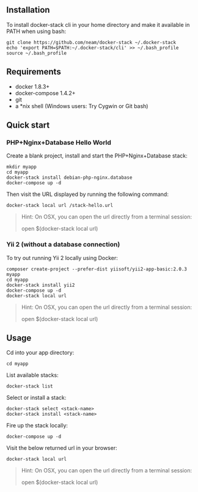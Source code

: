 Installation
------------

To install docker-stack cli in your home directory and make it available in PATH when using bash: 

    git clone https://github.com/neam/docker-stack ~/.docker-stack
    echo 'export PATH=$PATH:~/.docker-stack/cli' >> ~/.bash_profile
    source ~/.bash_profile


Requirements
------------

 * docker 1.8.3+
 * docker-compose 1.4.2+
 * git
 * a *nix shell (Windows users: Try Cygwin or Git bash)


Quick start
---------------------------

### PHP+Nginx+Database Hello World

Create a blank project, install and start the PHP+Nginx+Database stack:

    mkdir myapp
    cd myapp
    docker-stack install debian-php-nginx.database
    docker-compose up -d
    
Then visit the URL displayed by running the following command:
    
    docker-stack local url /stack-hello.url

> Hint: On OSX, you can open the url directly from a terminal session:
>
>    open $(docker-stack local url)


### Yii 2 (without a database connection)

To try out running Yii 2 locally using Docker:

    composer create-project --prefer-dist yiisoft/yii2-app-basic:2.0.3 myapp
    cd myapp
    docker-stack install yii2
    docker-compose up -d
    docker-stack local url

> Hint: On OSX, you can open the url directly from a terminal session:
>
>    open $(docker-stack local url)


Usage
-----

Cd into your app directory:

    cd myapp

List available stacks:

    docker-stack list

Select or install a stack:

    docker-stack select <stack-name>
    docker-stack install <stack-name>

Fire up the stack locally:

    docker-compose up -d

Visit the below returned url in your browser:

    docker-stack local url

> Hint: On OSX, you can open the url directly from a terminal session:
>
>    open $(docker-stack local url)
